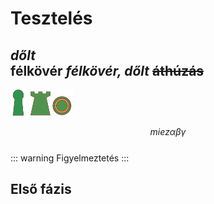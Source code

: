 # Tesztelés
*dőlt*  
**félkövér**
***félkövér, dőlt***
~~áthúzás~~
----------
<img src="./kepek/babu.png" width="100px">   

$$
mi ez \alpha \beta \gamma
$$  
::: warning
Figyelmeztetés
:::
## Első fázis
